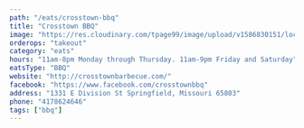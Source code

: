 ```yaml
---
path: "/eats/crosstown-bbq"
title: "Crosstown BBQ"
image: "https://res.cloudinary.com/tpage99/image/upload/v1586830151/local417eats/local417eatslogo.png"
orderops: "takeout"
category: "eats"
hours: "11am-8pm Monday through Thursday. 11am-9pm Friday and Saturday"
eatsType: "BBQ"
website: "http://crosstownbarbecue.com/"
facebook: "https://www.facebook.com/crosstownbbq"
address: "1331 E Division St Springfield, Missouri 65803"
phone: "4178624646"
tags: ["bbq"]
---
```

